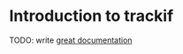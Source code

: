 # Introduction to trackif

TODO: write [great documentation](http://jacobian.org/writing/what-to-write/)
